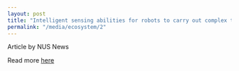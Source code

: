 ```yaml
---
layout: post
title: "Intelligent sensing abilities for robots to carry out complex tasks"
permalink: "/media/ecosystem/2"
---
```

Article by NUS News

Read more [here](https://news.nus.edu.sg/intelligent-sensing-abilities-for-robots-to-carry-out-complex-tasks/)